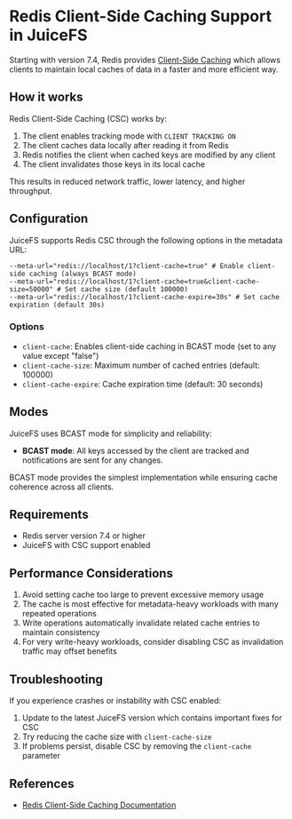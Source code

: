 # Redis Client-Side Caching Support in JuiceFS

Starting with version 7.4, Redis provides [Client-Side Caching](https://redis.io/docs/latest/develop/reference/client-side-caching/) which allows clients to maintain local caches of data in a faster and more efficient way.

## How it works

Redis Client-Side Caching (CSC) works by:
1. The client enables tracking mode with `CLIENT TRACKING ON`
2. The client caches data locally after reading it from Redis
3. Redis notifies the client when cached keys are modified by any client
4. The client invalidates those keys in its local cache

This results in reduced network traffic, lower latency, and higher throughput.

## Configuration

JuiceFS supports Redis CSC through the following options in the metadata URL:

```
--meta-url="redis://localhost/1?client-cache=true" # Enable client-side caching (always BCAST mode) 
--meta-url="redis://localhost/1?client-cache=true&client-cache-size=50000" # Set cache size (default 100000) 
--meta-url="redis://localhost/1?client-cache-expire=30s" # Set cache expiration (default 30s)
```

### Options

- `client-cache`: Enables client-side caching in BCAST mode (set to any value except "false")
- `client-cache-size`: Maximum number of cached entries (default: 100000)
- `client-cache-expire`: Cache expiration time (default: 30 seconds)

## Modes

JuiceFS uses BCAST mode for simplicity and reliability:

- **BCAST mode**: All keys accessed by the client are tracked and notifications are sent for any changes.

BCAST mode provides the simplest implementation while ensuring cache coherence across all clients.

## Requirements

- Redis server version 7.4 or higher
- JuiceFS with CSC support enabled

## Performance Considerations

1. Avoid setting cache too large to prevent excessive memory usage
2. The cache is most effective for metadata-heavy workloads with many repeated operations
3. Write operations automatically invalidate related cache entries to maintain consistency
4. For very write-heavy workloads, consider disabling CSC as invalidation traffic may offset benefits

## Troubleshooting

If you experience crashes or instability with CSC enabled:

1. Update to the latest JuiceFS version which contains important fixes for CSC
2. Try reducing the cache size with `client-cache-size`
3. If problems persist, disable CSC by removing the `client-cache` parameter

## References

- [Redis Client-Side Caching Documentation](https://redis.io/docs/latest/develop/reference/client-side-caching/)
